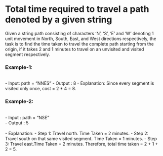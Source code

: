 # Total time required to travel a path denoted by a given string

Given a string path consisting of characters ‘N’, ‘S’, ‘E’ and ‘W’ denoting 1 unit movement in North, South, East, and West directions respectively, the task is to find the time taken to travel the complete path starting from the origin, if it takes 2 and 1 minutes to travel on an unvisited and visited segment respectively.

### Example-1:
<br>
- Input: path = “NNES”
- Output : 8
- Explanation: Since every segment is visited only once, cost = 2 * 4 = 8.

### Example-2:
<br>
- Input : path = “NSE”
<br>
- Output : 5
<br>
<br>
- Explanation:
- Step 1: Travel north. Time Taken = 2 minutes.
- Step 2: Travel south on that same visited segment. Time Taken = 1 minutes.
- Step 3: Travel east.Time Taken = 2 minutes. Therefore, total time taken = 2 + 1 + 2 = 5.
